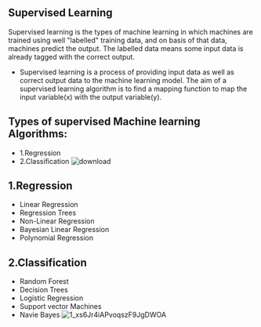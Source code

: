 ## Supervised Learning
Supervised learning is the types of machine learning in which machines are trained using well "labelled" training data, and on basis of that data, machines predict the output. The labelled data means some input data is already tagged with the correct output.
 - Supervised learning is a process of providing input data as well as correct output data to the machine learning model. The aim of a supervised learning algorithm is to find a mapping function to map the input variable(x) with the output variable(y).
## Types of supervised Machine learning Algorithms:
 - 1.Regression
 - 2.Classification
   ![download](https://github.com/ThisIs-Developer/Python/assets/109382325/a51238d2-17dd-43f3-8e3c-c0a34e7a119d)
## 1.Regression
 - Linear Regression
 - Regression Trees
 - Non-Linear Regression
 - Bayesian Linear Regression
 - Polynomial Regression
## 2.Classification
 - Random Forest
 - Decision Trees
 - Logistic Regression
 - Support vector Machines
 - Navie Bayes
![1_xs6Jr4iAPvoqszF9JgDWOA](https://github.com/ThisIs-Developer/Python/assets/109382325/8e3059e3-f407-48f9-b0c0-ea5f9e832e84)
